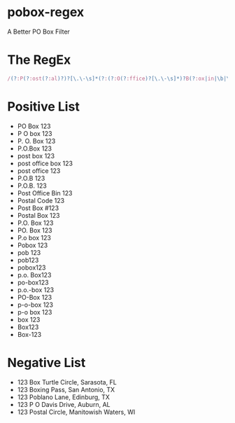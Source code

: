 # pobox-regex
A Better PO Box Filter

# The RegEx
````JavaScript
/(?:P(?:ost(?:al)?)?[\.\-\s]*(?:(?:O(?:ffice)?[\.\-\s]*)?B(?:ox|in|\b|\d)|o(?:ffice|\b)(?:[-\s]*\d)|code)|box[-\s\b]*\d)/i
````

# Positive List
* PO Box 123
* P O box 123
* P. O. Box 123
* P.O.Box 123
* post box 123
* post office box 123
* post office 123
* P.O.B 123
* P.O.B. 123
* Post Office Bin 123
* Postal Code 123
* Post Box #123
* Postal Box 123
* P.O. Box 123
* PO. Box 123
* P.o box 123
* Pobox 123
* pob 123
* pob123
* pobox123
* p.o. Box123
* po-box123
* p.o.-box 123
* PO-Box 123
* p-o-box 123
* p-o box 123
* box 123
* Box123
* Box-123

# Negative List
* 123 Box Turtle Circle, Sarasota, FL
* 123 Boxing Pass, San Antonio, TX
* 123 Poblano Lane, Edinburg, TX
* 123 P O Davis Drive, Auburn, AL
* 123 Postal Circle, Manitowish Waters, WI
